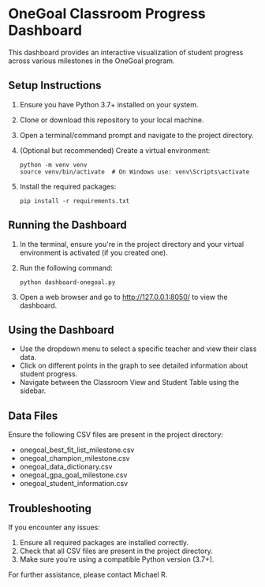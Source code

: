 # OneGoal Classroom Progress Dashboard

This dashboard provides an interactive visualization of student progress across various milestones in the OneGoal program.

## Setup Instructions

1. Ensure you have Python 3.7+ installed on your system.

2. Clone or download this repository to your local machine.

3. Open a terminal/command prompt and navigate to the project directory.

4. (Optional but recommended) Create a virtual environment:
   ```
   python -m venv venv
   source venv/bin/activate  # On Windows use: venv\Scripts\activate
   ```

5. Install the required packages:
   ```
   pip install -r requirements.txt
   ```

## Running the Dashboard

1. In the terminal, ensure you're in the project directory and your virtual environment is activated (if you created one).

2. Run the following command:
   ```
   python dashboard-onegoal.py
   ```

3. Open a web browser and go to http://127.0.0.1:8050/ to view the dashboard.

## Using the Dashboard

- Use the dropdown menu to select a specific teacher and view their class data.
- Click on different points in the graph to see detailed information about student progress.
- Navigate between the Classroom View and Student Table using the sidebar.

## Data Files

Ensure the following CSV files are present in the project directory:
- onegoal_best_fit_list_milestone.csv
- onegoal_champion_milestone.csv
- onegoal_data_dictionary.csv
- onegoal_gpa_goal_milestone.csv
- onegoal_student_information.csv

## Troubleshooting

If you encounter any issues:
1. Ensure all required packages are installed correctly.
2. Check that all CSV files are present in the project directory.
3. Make sure you're using a compatible Python version (3.7+).

For further assistance, please contact Michael R.
